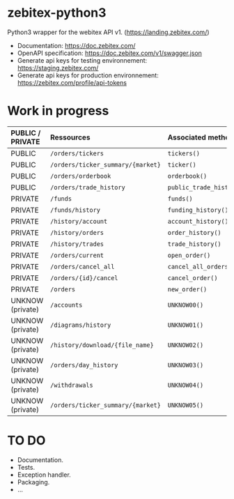 # zebitex-python3
 Python3 wrapper for the webitex API v1. (https://landing.zebitex.com/)

- Documentation: https://doc.zebitex.com/
- OpenAPI specification: https://doc.zebitex.com/v1/swagger.json
- Generate api keys for testing environnement: https://staging.zebitex.com/
- Generate api keys for production environnement: https://zebitex.com/profile/api-tokens

# Work in progress
|**PUBLIC / PRIVATE**|**Ressources**                      |**Associated method**|**Developed**|**Documented**|**Tested**|
|:-------------------|:-----------------------------------|:---------------------------|:-:|:-:|:-:|
PUBLIC               | `/orders/tickers`                  | `tickers()`                | ✔ | ✘ | ✘ |
PUBLIC               | `/orders/ticker_summary/{market}`  | `ticker()`                 | ✔ | ✘ | ✘ |
PUBLIC               | `/orders/orderbook`                | `orderbook()`              | ✔ | ✘ | ✘ |
PUBLIC               | `/orders/trade_history`            | `public_trade_history()`   | ✔ | ✘ | ✘ |
PRIVATE              | `/funds`                           | `funds()`                  | ✔ | ✘ | ✘ |
PRIVATE              | `/funds/history`                   | `funding_history()`        | ✘ | ✘ | ✘ |
PRIVATE              | `/history/account`                 | `account_history()`        | ✘ | ✘ | ✘ |
PRIVATE              | `/history/orders`                  | `order_history()`          | ✘ | ✘ | ✘ |
PRIVATE              | `/history/trades`                  | `trade_history()`          | ✔ | ✘ | ✘ |
PRIVATE              | `/orders/current`                  | `open_order()`             | ✔ | ✘ | ✘ |
PRIVATE              | `/orders/cancel_all`               | `cancel_all_orders()`      | ✔ | ✘ | ✘ |
PRIVATE              | `/orders/{id}/cancel`              | `cancel_order()`           | ✘ | ✘ | ✘ |
PRIVATE              | `/orders`                          | `new_order()`              | ✔ | ✘ | ✘ |
UNKNOW (private)     | `/accounts`                        | `UNKNOW00()`               | ✘ | ✘ | ✘ |
UNKNOW (private)     | `/diagrams/history`                | `UNKNOW01()`               | ✘ | ✘ | ✘ |
UNKNOW (private)     | `/history/download/{file_name}`    | `UNKNOW02()`               | ✘ | ✘ | ✘ |
UNKNOW (private)     | `/orders/day_history`              | `UNKNOW03()`               | ✘ | ✘ | ✘ |
UNKNOW (private)     | `/withdrawals`                     | `UNKNOW04()`               | ✘ | ✘ | ✘ |
UNKNOW (private)     | `/orders/ticker_summary/{market}`  | `UNKNOW05()`               | ✘ | ✘ | ✘ |

# TO DO
- Documentation.
- Tests.
- Exception handler.
- Packaging.
- ...
